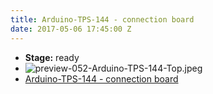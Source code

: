 ```yaml
---
title: Arduino-TPS-144 - connection board
date: 2017-05-06 17:45:00 Z
---
```


* **Stage:** ready
* ![preview-052-Arduino-TPS-144-Top.jpeg](/uploads/Arduino-TPS-144/preview-052-Arduino-TPS-144-Top.jpeg)
* [Arduino-TPS-144 - connection board](/arduino-tps-144/)